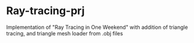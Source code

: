 # Ray-tracing-prj
Implementation of "Ray Tracing in One Weekend" with addition of triangle tracing, and triangle mesh loader from .obj files
